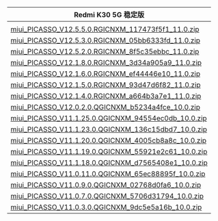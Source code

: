 | Redmi K30 5G  稳定版    |
| ---- |
| []()    |
| [miui_PICASSO_V12.5.5.0.RGICNXM_117473f5f1_11.0.zip](https://hugeota.d.miui.com/V12.5.5.0.RGICNXM/miui_PICASSO_V12.5.5.0.RGICNXM_117473f5f1_11.0.zip)    |
| [miui_PICASSO_V12.5.3.0.RGICNXM_05bb6333fd_11.0.zip](https://hugeota.d.miui.com/V12.5.3.0.RGICNXM/miui_PICASSO_V12.5.3.0.RGICNXM_05bb6333fd_11.0.zip)    |
| [miui_PICASSO_V12.5.2.0.RGICNXM_8f5c35ebbc_11.0.zip](https://hugeota.d.miui.com/V12.5.2.0.RGICNXM/miui_PICASSO_V12.5.2.0.RGICNXM_8f5c35ebbc_11.0.zip)    |
| [miui_PICASSO_V12.1.8.0.RGICNXM_3d34a905a9_11.0.zip](https://hugeota.d.miui.com/V12.1.8.0.RGICNXM/miui_PICASSO_V12.1.8.0.RGICNXM_3d34a905a9_11.0.zip)    |
| [miui_PICASSO_V12.1.6.0.RGICNXM_ef44446e10_11.0.zip](https://hugeota.d.miui.com/V12.1.6.0.RGICNXM/miui_PICASSO_V12.1.6.0.RGICNXM_ef44446e10_11.0.zip)    |
| [miui_PICASSO_V12.1.5.0.RGICNXM_93d47d6f82_11.0.zip](https://hugeota.d.miui.com/V12.1.5.0.RGICNXM/miui_PICASSO_V12.1.5.0.RGICNXM_93d47d6f82_11.0.zip)    |
| [miui_PICASSO_V12.1.4.0.RGICNXM_a664b3a7e1_11.0.zip](https://hugeota.d.miui.com/V12.1.4.0.RGICNXM/miui_PICASSO_V12.1.4.0.RGICNXM_a664b3a7e1_11.0.zip)    |
| [miui_PICASSO_V12.0.2.0.QGICNXM_b5234a4fce_10.0.zip](https://hugeota.d.miui.com/V12.0.2.0.QGICNXM/miui_PICASSO_V12.0.2.0.QGICNXM_b5234a4fce_10.0.zip)    |
| [miui_PICASSO_V11.1.25.0.QGICNXM_94554ec0db_10.0.zip](https://hugeota.d.miui.com/V11.1.25.0.QGICNXM/miui_PICASSO_V11.1.25.0.QGICNXM_94554ec0db_10.0.zip)    |
| [miui_PICASSO_V11.1.23.0.QGICNXM_136c15dbd7_10.0.zip](https://hugeota.d.miui.com/V11.1.23.0.QGICNXM/miui_PICASSO_V11.1.23.0.QGICNXM_136c15dbd7_10.0.zip)    |
| [miui_PICASSO_V11.1.20.0.QGICNXM_4005cb8a8c_10.0.zip](https://hugeota.d.miui.com/V11.1.20.0.QGICNXM/miui_PICASSO_V11.1.20.0.QGICNXM_4005cb8a8c_10.0.zip)    |
| [miui_PICASSO_V11.1.19.0.QGICNXM_55921e2c61_10.0.zip](https://hugeota.d.miui.com/V11.1.19.0.QGICNXM/miui_PICASSO_V11.1.19.0.QGICNXM_55921e2c61_10.0.zip)    |
| [miui_PICASSO_V11.1.18.0.QGICNXM_d7565408e1_10.0.zip](https://hugeota.d.miui.com/V11.1.18.0.QGICNXM/miui_PICASSO_V11.1.18.0.QGICNXM_d7565408e1_10.0.zip)    |
| [miui_PICASSO_V11.0.11.0.QGICNXM_65ec88895f_10.0.zip](https://hugeota.d.miui.com/V11.0.11.0.QGICNXM/miui_PICASSO_V11.0.11.0.QGICNXM_65ec88895f_10.0.zip)    |
| [miui_PICASSO_V11.0.9.0.QGICNXM_02768d0fa6_10.0.zip](https://hugeota.d.miui.com/V11.0.9.0.QGICNXM/miui_PICASSO_V11.0.9.0.QGICNXM_02768d0fa6_10.0.zip)    |
| [miui_PICASSO_V11.0.7.0.QGICNXM_5706d31794_10.0.zip](https://hugeota.d.miui.com/V11.0.7.0.QGICNXM/miui_PICASSO_V11.0.7.0.QGICNXM_5706d31794_10.0.zip)    |
| [miui_PICASSO_V11.0.3.0.QGICNXM_9dc5e5a16b_10.0.zip](https://hugeota.d.miui.com/V11.0.3.0.QGICNXM/miui_PICASSO_V11.0.3.0.QGICNXM_9dc5e5a16b_10.0.zip)    |
